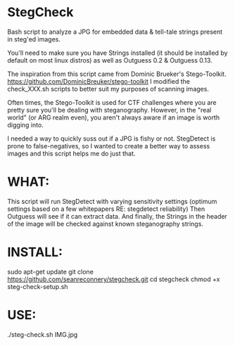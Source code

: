 # StegCheck
Bash script to analyze a JPG for embedded data &amp; tell-tale strings present in steg'ed images.

You'll need to make sure you have Strings installed (it should be installed by default on most linux distros) as well as Outguess 0.2 & Outguess 0.13.

The inspiration from this script came from Dominic Brueker's Stego-Toolkit.  https://github.com/DominicBreuker/stego-toolkit
I modified the check_XXX.sh scripts to better suit my purposes of scanning images.

Often times, the Stego-Toolkit is used for CTF challenges where you are pretty sure you'll be dealing with steganography.
However, in the "real world" (or ARG realm even), you aren't always aware if an image is worth digging into.

I needed a way to quickly suss out if a JPG is fishy or not.
StegDetect is prone to false-negatives, so I wanted to create a better way to assess images and this script helps me do just that.

# WHAT:
This script will run StegDetect with varying sensitivity settings (optimum settings based on a few whitepapers RE: stegdetect reliability)
Then Outguess will see if it can extract data.
And finally, the Strings in the header of the image will be checked against known steganography strings.

# INSTALL:
sudo apt-get update
git clone https://github.com/seanreconnery/stegcheck.git
cd stegcheck
chmod +x steg-check-setup.sh

# USE:
./steg-check.sh IMG.jpg

